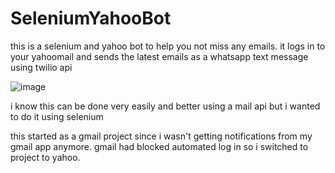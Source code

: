# SeleniumYahooBot
this is a selenium and yahoo bot to help you not miss any emails. it logs in to your yahoomail and sends the latest emails as a whatsapp text message using twilio api

![image](https://user-images.githubusercontent.com/45341025/187223951-f0c222fc-12f1-492f-83f4-792a0d58841b.png)

i know this can be done very easily and better using a mail api but i wanted to do it using selenium

this started as a gmail project since i wasn't getting notifications from my gmail app anymore. gmail had blocked automated log in so i switched to project to yahoo.

